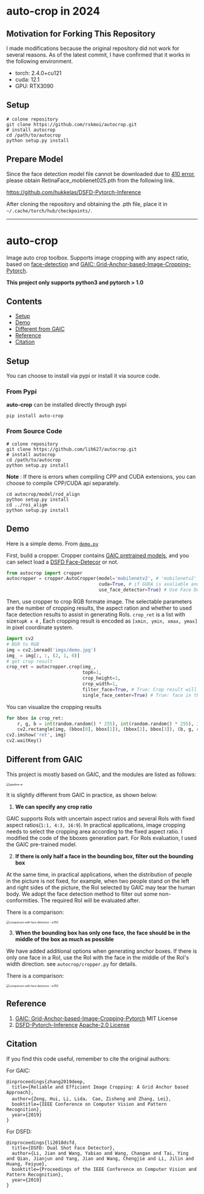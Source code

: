 # auto-crop in 2024

## Motivation for Forking This Repository

I made modifications because the original repository did not work for several reasons. 
As of the latest commit, I have confirmed that it works in the following environment.

- torch: 2.4.0+cu121
- cuda: 12.1
- GPU: RTX3090

## Setup

```shell
# colone repository
git clone https://github.com/rskmoi/autocrop.git
# install autocrop
cd /path/to/autocrop
python setup.py install
```

## Prepare Model

Since the face detection model file cannot be downloaded due to  [410 error](https://github.com/hukkelas/DSFD-Pytorch-Inference/issues/36), please obtain RetinaFace_mobilenet025.pth from the following link.

https://github.com/hukkelas/DSFD-Pytorch-Inference

After cloning the repository and obtaining the .pth file, place it in `~/.cache/torch/hub/checkpoints/`.

---

# auto-crop

Image auto crop toolbox. Supports image cropping with any aspect ratio, based on [face-detection](https://pypi.org/project/face-detection/) and [GAIC: Grid-Anchor-based-Image-Cropping-Pytorch](https://github.com/lld533/Grid-Anchor-based-Image-Cropping-Pytorch). 

**This project only supports python3 and pytorch > 1.0**

## Contents

- [Setup](#Setup)
- [Demo](#Demo)
- [Different from GAIC](#Different-from-GAIC)
- [Reference](#Reference)
- [Citation](#Citation)

## Setup

You can choose to install via pypi or install it via source code.

### From Pypi

**auto-crop** can be installed directly through pypi

```shell
pip install auto-crop
```

### From Source Code

```shell
# colone repository
git clone https://github.com/lih627/autocrop.git
# install autocrop
cd /path/to/autocrop
python setup.py install
```

**Note** : If there is errors when compiling CPP and CUDA extensions, you can choose to compile CPP/CUDA api separately.

```shell
cd autocrop/model/rod_align
python setup.py install
cd ../roi_aligm
python setup.py install
```

## Demo

Here is a simple demo. From [`demo.py`](./demo.py)

First, build a cropper. Cropper contains [GAIC pretrained models](https://github.com/lld533/Grid-Anchor-based-Image-Cropping-Pytorch/tree/master/pretrained_model), and you can select load a [DSFD Face-Detecor](https://pypi.org/project/face-detection/) or not.

```python
from autocrop import cropper
autocropper = cropper.AutoCropper(model='mobilenetv2', # 'mobilenetv2' or 'shufflenetv2'
                                  cuda=True, # if GUDA is avaliable and True, Inference on GPU
                                  use_face_detector=True) # Use Face Detector to filter RoIs
```

Then, use cropper to crop RGB formate image. The selectable parameters are the number of cropping results, the aspect ration and whether to used face detection results to assist in generating RoIs. `crop_ret` is a list with size`topK x 4` ,  Each cropping result is encoded as `[xmin, ymin, xmax, ymax]` in pixel coordinate system.

```python
import cv2
# BGR to RGB
img = cv2.imread('imgs/demo.jpg')
img_ = img[:, :, (2, 1, 0)]
# get crop result
crop_ret = autocropper.crop(img_,
                            topK=1,
                            crop_height=1,
                            crop_width=1,
                            filter_face=True, # True: Crop result will not contain half face
                            single_face_center=True) # True: face in the crop result's width center
```

You can visualize the cropping results

```python
for bbox in crop_ret:
    r, g, b = int(random.random() * 255), int(random.random() * 255), int(random.random() * 255)
    cv2.rectangle(img, (bbox[0], bbox[1]), (bbox[2], bbox[3]), (b, g, r))
cv2.imshow('ret', img)
cv2.waitKey()
```



## Different from GAIC

This project is mostly based on GAIC, and the modules are listed as follows:

<img src="https://github.com/lih627/autocrop/blob/master/misc/Pipeline.png?raw=true" alt="pipeline-w" style="zoom:50%;" />

It is slightly different from GAIC in practice, as shown below:

1. **We can specify any crop ratio**

GAIC supports RoIs with uncertain aspect ratios and several RoIs with fixed aspect ratios(`1:1, 4:3, 16:9`). In practical applications, image cropping needs to select the cropping area according to the fixed aspect ratio. I modified the code of the bboxes generation part. For RoIs evaluation, I used the GAIC pre-trained model.

2. **If there is only half a face in the bounding box, filter out the bounding box**

At the same time, in practical applications, when the distribution of people in the picture is not fixed, for example, when two people stand on the left and right sides of the picture, the RoI selected by GAIC may tear the human body. We adopt the face detection method to filter out some non-conformities. The required RoI will be evaluated after.

There is a comparison:

<img src="https://github.com/lih627/autocrop/blob/master/misc/face_filter.jpg?raw=true" alt="comparison with face detection - w150" style="zoom:50%;" />

3. **When the bounding box has only one face, the face should be in the middle of the box as much as possible**

We have added additional options when generating anchor boxes. If there is only one face in a RoI, use the RoI with the face in the middle of the RoI's width direction. see `autocrop/cropper.py` for details.

There is a comparison:

<img src="https://github.com/lih627/autocrop/blob/master/misc/face_filter2.jpg?raw=true" alt="comparison with face detection - w150" style="zoom:50%;" />

## Reference

1. [GAIC: Grid-Anchor-based-Image-Cropping-Pytorch](https://github.com/lld533/Grid-Anchor-based-Image-Cropping-Pytorch) MIT License
2. [DSFD-Pytorch-Inference](https://github.com/hukkelas/DSFD-Pytorch-Inference) [Apache-2.0 License](https://github.com/hukkelas/DSFD-Pytorch-Inference/blob/master/LICENSE)

## Citation

If you find this code useful, remember to cite the original authors:

For GAIC:

```
@inproceedings{zhang2019deep,
  title={Reliable and Efficient Image Cropping: A Grid Anchor based Approach},
  author={Zeng, Hui, Li, Lida， Cao, Zisheng and Zhang, Lei},
  booktitle={IEEE Conference on Computer Vision and Pattern Recognition},
  year={2019}
}
```

For DSFD:

```
@inproceedings{li2018dsfd,
  title={DSFD: Dual Shot Face Detector},
  author={Li, Jian and Wang, Yabiao and Wang, Changan and Tai, Ying and Qian, Jianjun and Yang, Jian and Wang, Chengjie and Li, Jilin and Huang, Feiyue},
  booktitle={Proceedings of the IEEE Conference on Computer Vision and Pattern Recognition},
  year={2019}
}
```



